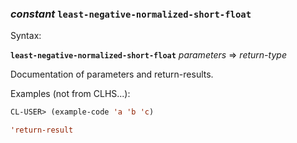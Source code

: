 ### <em>constant</em> <strong>`least-negative-normalized-short-float`</strong>

Syntax:

<strong>`least-negative-normalized-short-float`</strong> <em>parameters</em> => <em>return-type</em>

Documentation of parameters and return-results.

Examples (not from CLHS...):

```lisp
CL-USER> (example-code 'a 'b 'c)

'return-result
```
